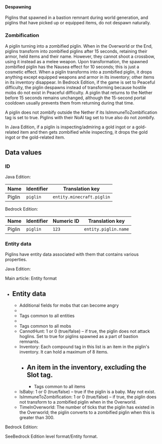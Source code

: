 #### Despawning
Piglins that spawned in a bastion remnant during world generation, and piglins that have picked up or equipped items, do not despawn naturally.

### Zombification
A piglin turning into a zombified piglin.
When in the Overworld or the End, piglins transform into zombified piglins after 15 seconds, retaining their armor, held items and their name. However, they cannot shoot a crossbow, using it instead as a melee weapon. Upon transformation, the spawned zombified piglin has the Nausea effect for 10 seconds; this is just a cosmetic effect. When a piglin transforms into a zombified piglin, it drops anything except equipped weapons and armor in its inventory; other items in its inventory disappear. In Bedrock Edition, if the game is set to Peaceful difficulty, the piglin despawns instead of transforming because hostile mobs do not exist in Peaceful difficulty. A piglin that returns to the Nether before 15 seconds remains unchanged, although the 15-second portal cooldown usually prevents them from returning during that time.

A piglin does not zombify outside the Nether if its IsImmuneToZombification tag is set to true. Piglins with their NoAI tag set to true also do not zombify.

In Java Edition, if a piglin is inspecting/admiring a gold ingot or a gold-related item and then gets zombified while inspecting, it drops the gold ingot or the gold-related item.

## Data values
### ID
Java Edition:

| Name   | Identifier | Translation key           |
|--------|------------|---------------------------|
| Piglin | `piglin`   | `entity.minecraft.piglin` |

Bedrock Edition:

| Name   | Identifier | Numeric ID | Translation key      |
|--------|------------|------------|----------------------|
| Piglin | `piglin`   | `123`      | `entity.piglin.name` |

### Entity data
Piglins have entity data associated with them that contains various properties.

Java Edition:

Main article: Entity format
- Entity data
	- 
	- Additional fields for mobs that can become angry
	- 
	- Tags common to all entities
	- 
	- Tags common to all mobs
	- CannotHunt: 1 or 0 (true/false) – if true, the piglin does not attack hoglins. Set to true for piglins spawned as a part of bastion remnants.
	- Inventory: Each compound tag in this list is an item in the piglin's inventory. It can hold a maximum of 8 items.
		- An item in the inventory, excluding the Slot tag.
			- 
			- Tags common to all items
	- IsBaby: 1 or 0 (true/false) – true if the piglin is a baby. May not exist.
	- IsImmuneToZombification: 1 or 0 (true/false) – if true, the piglin does not transform to a zombified piglin when in the Overworld.
	- TimeInOverworld: The number of ticks that the piglin has existed in the Overworld; the piglin converts to a zombified piglin when this is greater than 300.

Bedrock Edition:

SeeBedrock Edition level format/Entity format.

